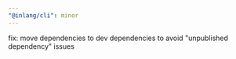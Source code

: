 ```yaml
---
"@inlang/cli": minor
---
```


fix: move dependencies to dev dependencies to avoid "unpublished dependency" issues
